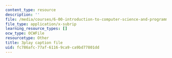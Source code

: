 ```yaml
---
content_type: resource
description: ''
file: /media/courses/6-00-introduction-to-computer-science-and-programming-fall-2008/fc786afc77af61169ca9ca9bd77801dd_SXR9CDof7qw.srt
file_type: application/x-subrip
learning_resource_types: []
ocw_type: OCWFile
resourcetype: Other
title: 3play caption file
uid: fc786afc-77af-6116-9ca9-ca9bd77801dd
---
```

